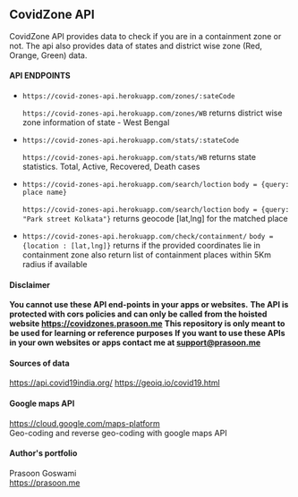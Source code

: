 ## CovidZone API

CovidZone API provides data to check if you are in a containment zone or not. The api also provides data of states and district wise zone (Red, Orange, Green) data.



#### API ENDPOINTS

* `https://covid-zones-api.herokuapp.com/zones/:sateCode`

  `https://covid-zones-api.herokuapp.com/zones/WB` returns district wise zone information of state - West Bengal


* `https://covid-zones-api.herokuapp.com/stats/:stateCode`

  `https://covid-zones-api.herokuapp.com/stats/WB` returns state statistics. Total, Active, Recovered, Death cases

* `https://covid-zones-api.herokuapp.com/search/loction` `body = {query: place name}`

  `https://covid-zones-api.herokuapp.com/search/loction` `body = {query: "Park street Kolkata"}`
  returns geocode [lat,lng] for the matched place
  
* `https://covid-zones-api.herokuapp.com/check/containment/` `body = {location : [lat,lng]}`
   returns if the provided coordinates lie in containment zone also return list of containment places within 5Km radius if available
 
#### Disclaimer

**You cannot use these API end-points in your apps or websites.**
**The API is protected with cors policies and can only be called from the hoisted website https://covidzones.prasoon.me**
**This repository is only meant to be used for learning or reference purposes**
**If you want to use these APIs in your own websites or apps contact me at support@prasoon.me**


#### Sources of data
https://api.covid19india.org/
https://geoiq.io/covid19.html

#### Google maps API <br>
https://cloud.google.com/maps-platform <br>
Geo-coding and reverse geo-coding with google maps API

#### Author's portfolio <br>
Prasoon Goswami <br>
https://prasoon.me
    

